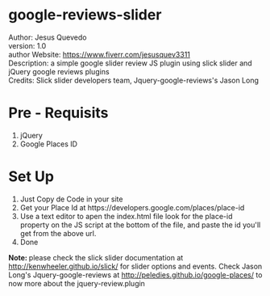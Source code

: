# google-reviews-slider
Author: Jesus Quevedo<br>
version: 1.0<br>
author Website: https://www.fiverr.com/jesusquev3311<br>
Description: a simple google slider review JS plugin using slick slider and jQuery google reviews plugins<br>
Credits: Slick slider developers team, Jquery-google-reviews's Jason Long 


# Pre - Requisits 
<ol>
  <li>jQuery</li>
  <li>Google Places ID</li>
</ol>

# Set Up
<ol>
  <li>Just Copy de Code in your site</li>
  <li>Get your Place Id at https://developers.google.com/places/place-id</li>
  <li>Use a text editor to apen the index.html file look for the place-id property on the JS script at the bottom of the file, and paste the id you'll get from the above url.  </li>
  <li>Done</li>
</ol>

<b>Note: </b>please check the slick slider documentation at http://kenwheeler.github.io/slick/ for slider options and events.
Check Jason Long's Jquery-google-reviews at http://peledies.github.io/google-places/ to now more about the jquery-review.plugin
